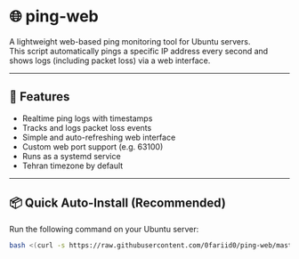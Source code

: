 # 🌐 ping-web

A lightweight web-based ping monitoring tool for Ubuntu servers.  
This script automatically pings a specific IP address every second and shows logs (including packet loss) via a web interface.

---

## 🚀 Features

- Realtime ping logs with timestamps
- Tracks and logs packet loss events
- Simple and auto-refreshing web interface
- Custom web port support (e.g. 63100)
- Runs as a systemd service
- Tehran timezone by default

---

## 📦 Quick Auto-Install (Recommended)

Run the following command on your Ubuntu server:

```bash
bash <(curl -s https://raw.githubusercontent.com/0fariid0/ping-web/master/setup_ping_monitor.sh)
